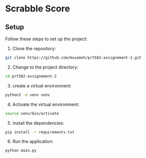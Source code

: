 # Scrabble Score

## Setup

Follow these steps to set up the project:

1. Clone the repository:

```bash
git clone https://github.com/musamoh/prt582-assignement-2.git
```
2. Change to the project directory:

```bash 
cd prt582-assignement-2
```

3. create a virtual environment:

```bash
python3 -m venv venv
```
4. Activate the virtual environment:

```bash
source venv/bin/activate
```

5. Install the dependencies:
```bash
pip install -r requirements.txt
```

6. Run the application:

```bash
python main.py
```
